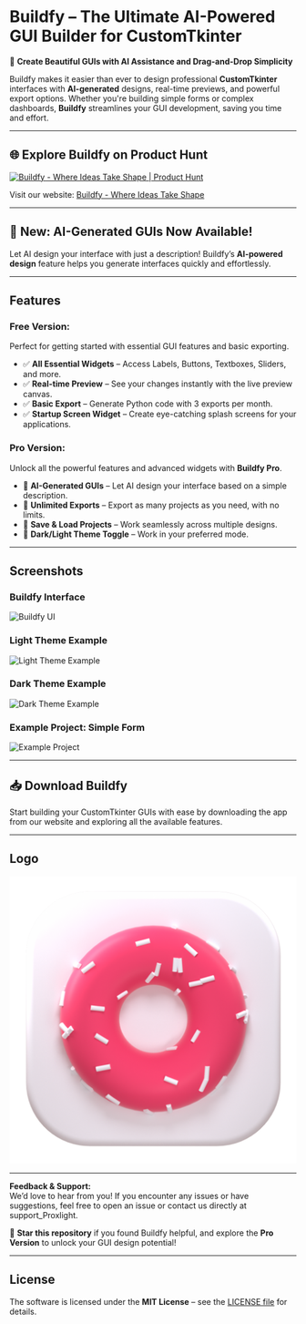 # Buildfy – The Ultimate AI-Powered GUI Builder for CustomTkinter

🚀 **Create Beautiful GUIs with AI Assistance and Drag-and-Drop Simplicity**

Buildfy makes it easier than ever to design professional **CustomTkinter** interfaces with **AI-generated** designs, real-time previews, and powerful export options. Whether you're building simple forms or complex dashboards, **Buildfy** streamlines your GUI development, saving you time and effort.

---

## **🌐 Explore Buildfy on Product Hunt**

<a href="https://www.producthunt.com/products/buildfy/reviews?utm_source=badge-product_review&utm_medium=badge&utm_souce=badge-buildfy" target="_blank">
  <img src="https://api.producthunt.com/widgets/embed-image/v1/product_review.svg?product_id=850965&theme=light" alt="Buildfy - Where&#0032;Ideas&#0032;Take&#0032;Shape | Product Hunt" style="width: 250px; height: 54px;" width="250" height="54" />
</a>

Visit our website: [Buildfy - Where Ideas Take Shape](https://buildfygui.netlify.app/)

---

## **🧠 New: AI-Generated GUIs Now Available!**
Let AI design your interface with just a description! Buildfy’s **AI-powered design** feature helps you generate interfaces quickly and effortlessly.

---

## **Features**

### **Free Version:**
Perfect for getting started with essential GUI features and basic exporting.

- ✅ **All Essential Widgets** – Access Labels, Buttons, Textboxes, Sliders, and more.
- ✅ **Real-time Preview** – See your changes instantly with the live preview canvas.
- ✅ **Basic Export** – Generate Python code with 3 exports per month.
- ✅ **Startup Screen Widget** – Create eye-catching splash screens for your applications.

### **Pro Version:**
Unlock all the powerful features and advanced widgets with **Buildfy Pro**.

- 🚀 **AI-Generated GUIs** – Let AI design your interface based on a simple description.
- 🚀 **Unlimited Exports** – Export as many projects as you need, with no limits.
- 🚀 **Save & Load Projects** – Work seamlessly across multiple designs.
- 🚀 **Dark/Light Theme Toggle** – Work in your preferred mode.

---

## **Screenshots**

### Buildfy Interface
![Buildfy UI](assets/buildfy-interface.png)

### Light Theme Example
![Light Theme Example](assets/light-theme-example.png)

### Dark Theme Example
![Dark Theme Example](assets/dark-theme-example.png)

### Example Project: Simple Form
![Example Project](assets/simple-form-example.png)

---

## **📥 Download Buildfy**

Start building your CustomTkinter GUIs with ease by downloading the app from our website and exploring all the available features.

---

## **Logo**
![Buildfy Logo](assets/logo.png)

---

**Feedback & Support:**  
We’d love to hear from you! If you encounter any issues or have suggestions, feel free to open an issue or contact us directly at support_Proxlight.

🌟 **Star this repository** if you found Buildfy helpful, and explore the **Pro Version** to unlock your GUI design potential!

---

## **License**

The software is licensed under the **MIT License** – see the [LICENSE file](#) for details.
